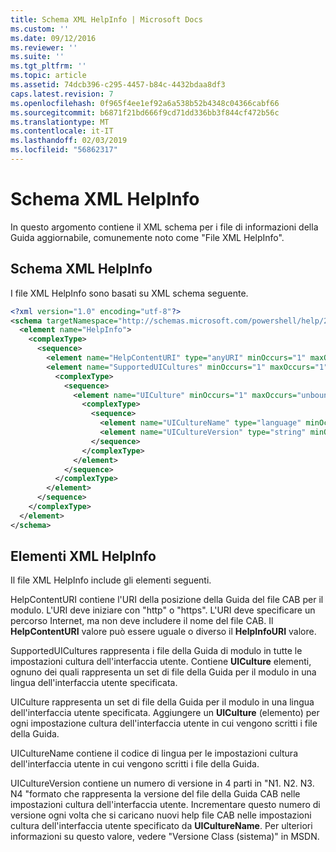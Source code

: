 ```yaml
---
title: Schema XML HelpInfo | Microsoft Docs
ms.custom: ''
ms.date: 09/12/2016
ms.reviewer: ''
ms.suite: ''
ms.tgt_pltfrm: ''
ms.topic: article
ms.assetid: 74dcb396-c295-4457-b84c-4432bdaa8df3
caps.latest.revision: 7
ms.openlocfilehash: 0f965f4ee1ef92a6a538b52b4348c04366cabf66
ms.sourcegitcommit: b6871f21bd666f9cd71dd336bb3f844cf472b56c
ms.translationtype: MT
ms.contentlocale: it-IT
ms.lasthandoff: 02/03/2019
ms.locfileid: "56862317"
---
```

# <a name="helpinfo-xml-schema"></a>Schema XML HelpInfo

In questo argomento contiene il XML schema per i file di informazioni della Guida aggiornabile, comunemente noto come "File XML HelpInfo".

## <a name="helpinfo-xml-schema"></a>Schema XML HelpInfo

I file XML HelpInfo sono basati su XML schema seguente.

```xml
<?xml version="1.0" encoding="utf-8"?>
<schema targetNamespace="http://schemas.microsoft.com/powershell/help/2010/05" xmlns="http://www.w3.org/2001/XMLSchema">
  <element name="HelpInfo">
    <complexType>
      <sequence>
        <element name="HelpContentURI" type="anyURI" minOccurs="1" maxOccurs="1" />
        <element name="SupportedUICultures" minOccurs="1" maxOccurs="1">
          <complexType>
            <sequence>
              <element name="UICulture" minOccurs="1" maxOccurs="unbounded">
                <complexType>
                  <sequence>
                    <element name="UICultureName" type="language" minOccurs="1" maxOccurs="1" />
                    <element name="UICultureVersion" type="string" minOccurs="1" maxOccurs="1" />
                  </sequence>
                </complexType>
              </element>
            </sequence>
          </complexType>
        </element>
      </sequence>
    </complexType>
  </element>
</schema>
```

## <a name="helpinfo-xml-elements"></a>Elementi XML HelpInfo

Il file XML HelpInfo include gli elementi seguenti.

HelpContentURI contiene l'URI della posizione della Guida del file CAB per il modulo. L'URI deve iniziare con "http" o "https". L'URI deve specificare un percorso Internet, ma non deve includere il nome del file CAB. Il **HelpContentURI** valore può essere uguale o diverso il **HelpInfoURI** valore.

SupportedUICultures rappresenta i file della Guida di modulo in tutte le impostazioni cultura dell'interfaccia utente. Contiene **UICulture** elementi, ognuno dei quali rappresenta un set di file della Guida per il modulo in una lingua dell'interfaccia utente specificata.

UICulture rappresenta un set di file della Guida per il modulo in una lingua dell'interfaccia utente specificata. Aggiungere un **UICulture** (elemento) per ogni impostazione cultura dell'interfaccia utente in cui vengono scritti i file della Guida.

UICultureName contiene il codice di lingua per le impostazioni cultura dell'interfaccia utente in cui vengono scritti i file della Guida.

UICultureVersion contiene un numero di versione in 4 parti in "N1. N2. N3. N4 "formato che rappresenta la versione del file della Guida CAB nelle impostazioni cultura dell'interfaccia utente. Incrementare questo numero di versione ogni volta che si caricano nuovi help file CAB nelle impostazioni cultura dell'interfaccia utente specificato da **UICultureName**. Per ulteriori informazioni su questo valore, vedere "Versione Class (sistema)" in MSDN.
